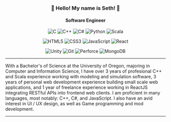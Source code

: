 <h3 align="center">🌌 Hello! My name is Seth! 🌌</h3>

<h4 align="center">Software Engineer</h4>

<p align="center">
  <img alt="C" src="https://img.shields.io/badge/c%20-%2300599C.svg?&style=for-the-badge&logo=c&logoColor=white"/>
  <img alt="C++" src="https://img.shields.io/badge/c++%20-%2300599C.svg?&style=for-the-badge&logo=c%2B%2B&ogoColor=white"/>
  <img alt="C#" src="https://img.shields.io/badge/c%23%20-%23239120.svg?&style=for-the-badge&logo=c-sharp&logoColor=white"/>
  <img alt="Python" src="https://img.shields.io/badge/python%20-%2314354C.svg?&style=for-the-badge&logo=python&logoColor=white"/>
  <img alt="Scala" src="https://img.shields.io/badge/Scala%20-%23dd3432.svg?&style=for-the-badge&logo=scala&logoColor=white"/>
</p>

<p align="center">
  <img alt="HTML5" src="https://img.shields.io/badge/html5%20-%23E34F26.svg?&style=for-the-badge&logo=html5&logoColor=white"/>
  <img alt="CSS3" src="https://img.shields.io/badge/css3%20-%231572B6.svg?&style=for-the-badge&logo=css3&logoColor=white"/>
  <img alt="JavaScript" src="https://img.shields.io/badge/javascript%20-%23323330.svg?&style=for-the-badge&logo=javascript&logoColor=%23F7DF1E"/>
  <img alt="React" src="https://img.shields.io/badge/react%20-%2320232a.svg?&style=for-the-badge&logo=react&logoColor=%2361DAFB"/>
</p>

<p align="center">
  <img alt="Unity" src="https://img.shields.io/badge/unity%20-%23000000.svg?&style=for-the-badge&logo=unity&logoColor=white"/>
  <img alt="Git" src="https://img.shields.io/badge/git%20-%23F05033.svg?&style=for-the-badge&logo=git&logoColor=white"/>
  <img alt="Perforce" src="https://img.shields.io/badge/Perforce%20-%23000000.svg?&style=for-the-badge&logo=perforce&logoColor=white"/>
  <img alt="MongoDB" src ="https://img.shields.io/badge/MongoDB-%234ea94b.svg?&style=for-the-badge&logo=mongodb&logoColor=white"/>
</p>

<!-- <p align="center">
  <a href="https://sephta.github.io">Portfolio</a> •
  <a href="https://sephta.itch.io/">itch.io</a>
</p> -->

<!-- <p align="center">
  <img src="https://github-readme-stats.vercel.app/api?username=Sephta&show_icons=true&count_private=true&title_color=ededed&bg_color=121212&text_color=ededed"> <br>
  <img src="https://github-readme-stats.vercel.app/api/top-langs/?username=Sephta&show_icons=true&title_color=ededed&bg_color=121212&text_color=ededed">
</p> -->

---

<p>
With a Bachelor's of Science at the University of Oregon, majoring in Computer and Information Science, I have over 3 years of profesional C++ and Scala experience working with modeling and simulation software, 3 years of personal web development experience building small scale web applications, and 1 year of freelance experience working in ReactJS integrating RESTful APIs into frontend web clients. I am proficient in many languages, most notably: C++, C#, and JavaScript. I also have an avid interest in UI / UX design, as well as Game programming and mod development.
</p>

---

